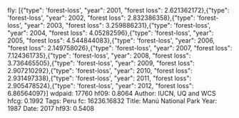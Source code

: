 fly: [{"type": 'forest-loss', "year": 2001, "forest loss": 2.621362172},{"type": 'forest-loss', "year": 2002, "forest loss": 2.832386358},{"type": 'forest-loss', "year": 2003, "forest loss": 3.259886231},{"type": 'forest-loss', "year": 2004, "forest loss": 4.05282596},{"type": 'forest-loss', "year": 2005, "forest loss": 4.544844083},{"type": 'forest-loss', "year": 2006, "forest loss": 2.149758026},{"type": 'forest-loss', "year": 2007, "forest loss": 7.124361735},{"type": 'forest-loss', "year": 2008, "forest loss": 3.736465505},{"type": 'forest-loss', "year": 2009, "forest loss": 2.907210292},{"type": 'forest-loss', "year": 2010, "forest loss": 2.931497338},{"type": 'forest-loss', "year": 2011, "forest loss": 2.905478524},{"type": 'forest-loss', "year": 2012, "forest loss": 6.86564097}]
wdpaid: 17760
hf09: 0.8064
Author: IUCN, UQ and WCS
hfcg: 0.1992
Tags: Peru
fc: 16236.16832
Title: Manú National Park
Year: 1987
Date: 2017
hf93: 0.5408
